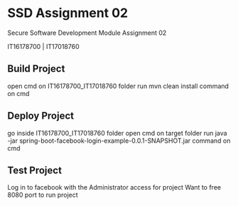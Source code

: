 # SSD Assignment 02
Secure Software Development Module Assignment 02



IT16178700 | IT17018760


## Build Project
open cmd on IT16178700_IT17018760 folder
run mvn clean install command on cmd

## Deploy Project
go inside IT16178700_IT17018760 folder
open cmd on target folder
run java -jar spring-boot-facebook-login-example-0.0.1-SNAPSHOT.jar command on cmd

## Test Project
Log in to facebook with the Administrator access for project
Want to free 8080 port to run project